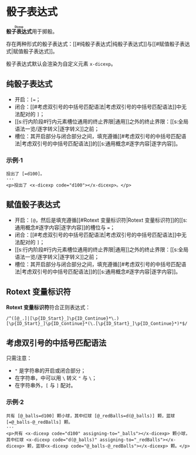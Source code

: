# 骰子表达式

**<ruby>骰子表达式<rt>Dicexp</rt></ruby>**&#x200B;用于掷骰。

存在两种形式的骰子表达式：[[#纯骰子表达式|纯骰子表达式]]与[[#赋值骰子表达式|赋值骰子表达式]]。

骰子表达式默认会渲染为自定义元素 `x-dicexp`。

## 纯骰子表达式

- 开启：`[=`；
- 闭合：[[#考虑双引号的中括号匹配语法|考虑双引号的中括号匹配语法]]中无法配对的 `]`；
- [[s:行内阶段#行内元素槽位通用的终止界限|通用]]之外的终止界限：[[s:全局语法一览/逐字转义|逐字转义]]之前；
- 槽位：其开启部分与闭合部分之间，填充遵循[[#考虑双引号的中括号匹配语法|考虑双引号的中括号匹配语法]]<wbr />
  的[[s:通用概念#逐字内容|逐字内容]]。

### 示例·1

```example
投出了 [=d100]。
···
<p>投出了 <x-dicexp code="d100"></x-dicexp>。</p>
```

## 赋值骰子表达式

- 开启：`[@`，然后是填充遵循[[#Rotext 变量标识符|Rotext 变量标识符]]的[[s:通用概念#逐字内容|逐字内容]]的槽位与 `=`；
- 闭合：[[#考虑双引号的中括号匹配语法|考虑双引号的中括号匹配语法]]中无法配对的 `]`；
- [[s:行内阶段#行内元素槽位通用的终止界限|通用]]之外的终止界限：[[s:全局语法一览/逐字转义|逐字转义]]之前；
- 槽位：其开启部分与闭合部分之间，填充遵循[[#考虑双引号的中括号匹配语法|考虑双引号的中括号匹配语法]]<wbr />
  的[[s:通用概念#逐字内容|逐字内容]]。

## Rotext 变量标识符

**Rotext 变量标识符**符合正则表达式：

```regexp
/^([@_.]|[\p{ID_Start}_]\p{ID_Continue}*\.)[\p{ID_Start}_]\p{ID_Continue}*(\.[\p{ID_Start}_]\p{ID_Continue}*)*$/
```

## 考虑双引号的中括号匹配语法

只需注意：

- `"` 是字符串的开启或闭合部分；
- 在字符串，中可以用 `\` 转义 `"` 与 `\`；
- 在字符串外，`[` 与 `]` 配对。

### 示例·2

```example
共有 [@_balls=d100] 颗小球，其中红球 [@_redBalls=d(@_balls)] 颗，蓝球 [=@_balls-@_redBalls] 颗。
···
<p>共有 <x-dicexp code="d100" assigning-to="_balls"></x-dicexp> 颗小球，其中红球 <x-dicexp code="d(@_balls)" assigning-to="_redBalls"></x-dicexp> 颗，蓝球<x-dicexp code="@_balls-@_redBalls"></x-dicexp> 颗。</p>
```
